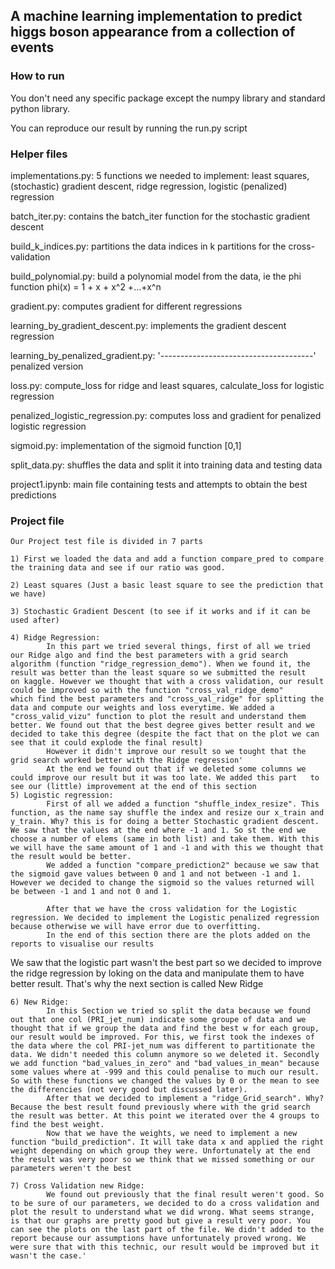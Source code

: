 ## A machine learning implementation to predict higgs boson appearance from a collection of events

### How to run
  You don't need any specific package except the numpy library and standard python library.
  
  You can reproduce our result by running the run.py script
  
### Helper files
  implementations.py: 5 functions we needed to implement: least squares, (stochastic) gradient descent, ridge regression, 
      logistic (penalized) regression
     
  batch_iter.py: contains the batch_iter function for the stochastic gradient descent
  
  build_k_indices.py: partitions the data indices in k partitions for the cross-validation
  
  build_polynomial.py: build a polynomial model from the data, ie the phi function phi(x) = 1 + x + x^2 +...+x^n
  
  gradient.py: computes gradient for different regressions
  
  learning_by_gradient_descent.py: implements the gradient descent regression
  
  learning_by_penalized_gradient.py: '--------------------------------------' penalized version 
  
  loss.py: compute_loss for ridge and least squares, calculate_loss for logistic regression
  
  penalized_logistic_regression.py: computes loss and gradient for penalized logistic regression
  
  sigmoid.py: implementation of the sigmoid function [0,1]
  
  split_data.py: shuffles the data and split it into training data and testing data
  
  project1.ipynb: main file containing tests and attempts to obtain the best predictions
 
### Project file
    Our Project test file is divided in 7 parts

    1) First we loaded the data and add a function compare_pred to compare the training data and see if our ratio was good.

    2) Least squares (Just a basic least square to see the prediction that we have)

    3) Stochastic Gradient Descent (to see if it works and if it can be used after)

    4) Ridge Regression: 
            In this part we tried several things, first of all we tried our Ridge algo and find the best parameters with a grid search   algorithm (function "ridge_regression_demo"). When we found it, the result was better than the least square so we submitted the result   on kaggle. However we thought that with a cross validation, our result could be improved so with the function "cross_val_ridge_demo"     which find the best parameters and "cross_val_ridge" for splitting the data and compute our weights and loss everytime. We added a   "cross_valid_vizu" function to plot the result and understand them better. We found out that the best degree gives better result and we   decided to take this degree (despite the fact that on the plot we can see that it could explode the final result)  
            However it didn't improve our result so we tought that the grid search worked better with the Ridge regression'  
            At the end we found out that if we deleted some columns we could improve our result but it was too late. We added this part   to see our (little) improvement at the end of this section  
    5) Logistic regression:
            First of all we added a function "shuffle_index_resize". This function, as the name say shuffle the index and resize our x_train and y_train. Why? this is for doing a better Stochastic gradient descent. We saw that the values at the end where -1 and 1. So st the end we choose a number of elems (same in both list) and take them. With this we will have the same amount of 1 and -1 and with this we thought that the result would be better.
            We added a function "compare_prediction2" because we saw that the sigmoid gave values between 0 and 1 and not between -1 and 1. However we decided to change the sigmoid so the values returned will be between -1 and 1 and not 0 and 1.

            After that we have the cross validation for the Logistic regression. We decided to implement the Logistic penalized regression because otherwise we will have error due to overfitting.
            In the end of this section there are the plots added on the reports to visualise our results

We saw that the logistic part wasn't the best part so we decided to improve the ridge regression by loking on the data and manipulate them to have better result. That's why the next section is called New Ridge


    6) New Ridge:
            In this Section we tried so split the data because we found out that one col (PRI_jet_num) indicate some groupe of data and we thought that if we group the data and find the best w for each group, our result would be improved. For this, we first took the indexes of the data where the col PRI-jet_num was different to partitionate the data. We didn't needed this column anymore so we deleted it. Secondly we add function "bad_values_in_zero" and "bad_values_in_mean" because some values where at -999 and this could penalise to much our result. So with these functions we changed the values by 0 or the mean to see the differencies (not very good but discussed later). 
            After that we decided to implement a "ridge_Grid_search". Why? Because the best result found previously where with the grid search the result was better. At this point we iterated over the 4 groups to find the best weight.
            Now that we have the weights, we need to implement a new function "build_prediction". It will take data x and applied the right weight depending on which group they were. Unfortunately at the end the result was very poor so we think that we missed something or our parameters weren't the best

    7) Cross Validation new Ridge:
            We found out previously that the final result weren't good. So to be sure of our parameters, we decided to do a cross validation and plot the result to understand what we did wrong. What seems strange, is that our graphs are pretty good but give a result very poor. You can see the plots on the last part of the file. We didn't added to the report because our assumptions have unfortunately proved wrong. We were sure that with this technic, our result would be improved but it wasn't the case.'
